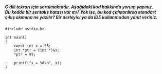
##### C dili tekrarı için sorulmaktadır. Aşağıdaki kod hakkında yorum yapınız. Bu kodda bir sentaks hatası var mı? Yok ise, bu kod çalıştırılırsa standart çıkış akımına ne yazılır? Bir derleyici ya da IDE kullanmadan yanıt veriniz.


```
#include <stdio.h>

int main()
{
	const int x = 55;
	int *ptr = (int *)&x;
	*ptr = 99;

	printf("x = %d\n", x);
}
```
